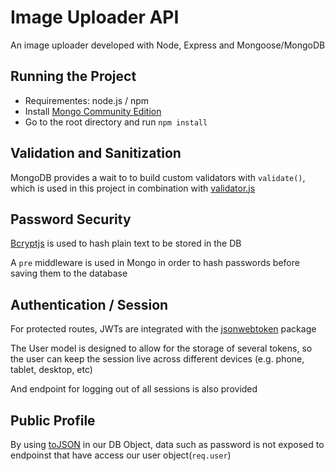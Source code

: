 # Image Uploader API

An image uploader developed with Node, Express and Mongoose/MongoDB

## Running the Project

- Requirementes: node.js / npm
- Install [Mongo Community Edition](https://docs.mongodb.com/manual/tutorial/install-mongodb-on-os-x/)
- Go to the root directory and run `npm install`

## Validation and Sanitization

MongoDB provides a wait to to build custom validators with `validate()`, which is used in this project in combination with [validator.js](https://www.npmjs.com/package/validator)

## Password Security

[Bcryptjs](https://www.npmjs.com/package/bcryptjs) is used to hash plain text to be stored in the DB

A `pre` middleware is used in Mongo in order to hash passwords before saving them to the database

## Authentication / Session

For protected routes, JWTs are integrated with the [jsonwebtoken](https://www.npmjs.com/package/jsonwebtoken) package

The User model is designed to allow for the storage of several tokens, so the user can keep the session live across different devices (e.g. phone, tablet, desktop, etc)

And endpoint for logging out of all sessions is also provided

## Public Profile

By using [toJSON](https://developer.mozilla.org/en-US/docs/Web/JavaScript/Reference/Global_Objects/Date/toJSON) in our DB Object, data such as password is not exposed to endpoinst that have access our user object(`req.user`)

